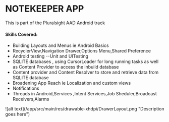 <h1>NOTEKEEPER APP</h2>
<p>This is part of the Pluralsight AAD Android track</p>

<h4>Skills Covered:</h4>
<ul>
<li>Building Layouts<Constraint,Linear,Relative,Frame Layouts> and Menus ie Android Basics</li>
<li>RecyclerView,Navigation Drawer,Options Menu,Shared Preference<Settings Screen,Styles and Themes</li>
<li>Android testing --Unit and UI<espresso >Testing</li>
<li>SQLITE databases , using CursorLoader for long running tasks as well as Content Provider to access the inbuild database</li>
<li>Content provider and Content Resolver to store and retrieve data from SQLITE database</li>
<li>Broadening App Reach ie Localization and custom views</li>
<li>Notifications</li>
<li>Threads in Android,Services ,Intent Services,Job Sheduler,Broadcast Receivers,Alarms</li>
</ul>
![alt text](/app/src/main/res/drawable-xhdpi/DrawerLayout.png "Description goes here")
